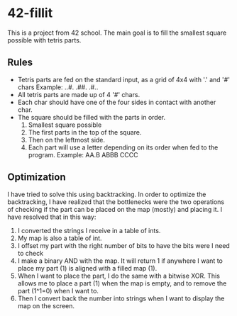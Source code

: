 # 42-fillit

This is a project from 42 school.
The main goal is to fill the smallest square possible with tetris parts.

## Rules

* Tetris parts are fed on the standard input, as a grid of 4x4 with '.' and '#' chars
  Example:
  ..#.
  .##.
  .#..
* All tetris parts are made up of 4 '#' chars.
* Each char should have one of the four sides in contact with another char.
* The square should be filled with the parts in order.
  1. Smallest square possible
  2. The first parts in the top of the square.
  3. Then on the leftmost side.
  4. Each part will use a letter depending on its order when fed to the program.
      Example:
      AA.B
      ABBB
      CCCC
      
## Optimization

I have tried to solve this using backtracking. In order to optimize the backtracking, I have realized that the bottlenecks were the two operations of checking if the part can be placed on the map (mostly) and placing it.
I have resolved that in this way:
  1. I converted the strings I receive in a table of ints.
  2. My map is also a table of int.
  3. I offset my part with the right number of bits to have the bits were I need to check
  4. I make a binary AND with the map. It will return 1 if anywhere I want to place my part (1) is aligned with a filled map (1).
  5. When I want to place the part, I do the same with a bitwise XOR. This allows me to place a part (1) when the map is empty, and to remove the part (1^1=0) when I want to.
  6. Then I convert back the number into strings when I want to display the map on the screen.
